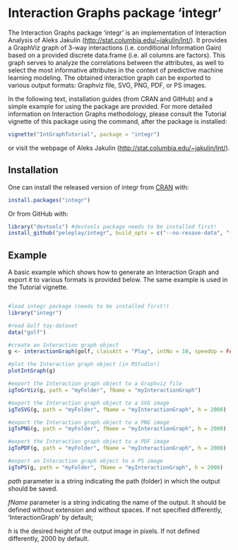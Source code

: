 
<!-- README.md is generated from README.Rmd. Please edit that file -->

# Interaction Graphs package ‘integr’

The Interaction Graphs package ‘integr’ is an implementation of
Interaction Analysis of Aleks Jakulin
(<http://stat.columbia.edu/~jakulin/Int/>). It provides a GraphViz graph
of 3-way interactions (i.e. conditional Information Gain) based on a
provided discrete data.frame (i.e. all columns are factors). This graph
serves to analyze the correlations between the attributes, as well to
select the most informative attributes in the context of predictive
machine learning modeling. The obtained interaction graph can be
exported to various output formats: Graphviz file, SVG, PNG, PDF, or PS
images.

In the following text, installation guides (from CRAN and GitHub) and a
simple example for using the package are provided. For more detailed
information on Interaction Graphs methodology, please consult the
Tutorial vignette of this package using the command, after the package
is installed:

``` r
vignette("IntGraphTutorial", package = "integr")
```

or visit the webpage of Aleks Jakulin
(<http://stat.columbia.edu/~jakulin/Int/>).

## Installation

One can install the released version of integr from
[CRAN](https://CRAN.R-project.org) with:

``` r
install.packages("integr")
```

Or from GitHub with:

``` r
library("devtools") #devtools package needs to be installed first!
install_github("peleplay/integr", build_opts = c("--no-resave-data", "--no-manual"), build_vignettes = TRUE)
```

## Example

A basic example which shows how to generate an Interaction Graph and
export it to various formats is provided below. The same example is used
in the Tutorial vignette.

``` r

#load integr package (needs to be installed first!)
library("integr")

#read Golf toy-dataset
data("golf")

#create an Interaction graph object
g <- interactionGraph(golf, classAtt = "Play", intNo = 10, speedUp = FALSE)

#plot the Interaction graph object (in RStudio!)
plotIntGraph(g)

#export the Interaction graph object to a Graphviz file
igToGrViz(g, path = "myFolder", fName = "myInteractionGraph")

#export the Interaction graph object to a SVG image
igToSVG(g, path = "myFolder", fName = "myInteractionGraph", h = 2000)

#export the Interaction graph object to a PNG image
igToPNG(g, path = "myFolder", fName = "myInteractionGraph", h = 2000)

#export the Interaction graph object to a PDF image
igToPDF(g, path = "myFolder", fName = "myInteractionGraph", h = 2000)

#export an Interaction graph object to a PS image
igToPS(g, path = "myFolder", fName = "myInteractionGraph", h = 2000)
```

*path* parameter is a string indicating the path (folder) in which the
output should be saved.

*fName* parameter is a string indicating the name of the output. It
should be defined without extension and without spaces. If not specified
differently, ‘InteractionGraph’ by default;

*h* is the desired height of the output image in pixels. If not defined
differently, 2000 by default.
